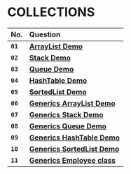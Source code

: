 # **COLLECTIONS**

| No. | Question |
| :----- | :------- |
| **`01`** | [**ArrayList Demo**](https://github.com/nayanR3/SkillMineCodes/blob/master/SkillMineCodes/CollectionsFolder/ALDemo.cs) | 
| **`02`** | [**Stack Demo**](https://github.com/nayanR3/SkillMineCodes/blob/master/SkillMineCodes/CollectionsFolder/SDemo.cs) | 
| **`03`** | [**Queue Demo**](https://github.com/nayanR3/SkillMineCodes/blob/master/SkillMineCodes/CollectionsFolder/QDemo.cs) | 
| **`04`** | [**HashTable Demo**](https://github.com/nayanR3/SkillMineCodes/blob/master/SkillMineCodes/CollectionsFolder/HDemo.cs) | 
| **`05`** | [**SortedList Demo**](https://github.com/nayanR3/SkillMineCodes/blob/master/SkillMineCodes/CollectionsFolder/SLDemo.cs) | 
| **`06`** | [**Generics ArrayList Demo**](https://github.com/nayanR3/SkillMineCodes/blob/master/SkillMineCodes/CollectionsFolder/GenericsListDemo.cs) | 
| **`07`** | [**Generics Stack Demo**](https://github.com/nayanR3/SkillMineCodes/blob/master/SkillMineCodes/CollectionsFolder/GenericsStackDemo.cs) | 
| **`08`** | [**Generics Queue Demo**](https://github.com/nayanR3/SkillMineCodes/blob/master/SkillMineCodes/CollectionsFolder/GenericsQueueDemo.cs) | 
| **`09`** | [**Generics HashTable Demo**](https://github.com/nayanR3/SkillMineCodes/blob/master/SkillMineCodes/CollectionsFolder/GenericsHashTableDemo.cs) | 
| **`10`** | [**Generics SortedList Demo**](https://github.com/nayanR3/SkillMineCodes/blob/master/SkillMineCodes/CollectionsFolder/GenericsSortedListDemo.cs) | 
| **`11`** | [**Generics Employee class**](https://github.com/nayanR3/SkillMineCodes/blob/master/SkillMineCodes/CollectionsFolder/GEmp.cs) | 



<!-- | **``** | [****](https://github.com/nayanR3/SkillMineCodes/blob/master/SkillMineCodes/CollectionsFolder/.cs) | -->